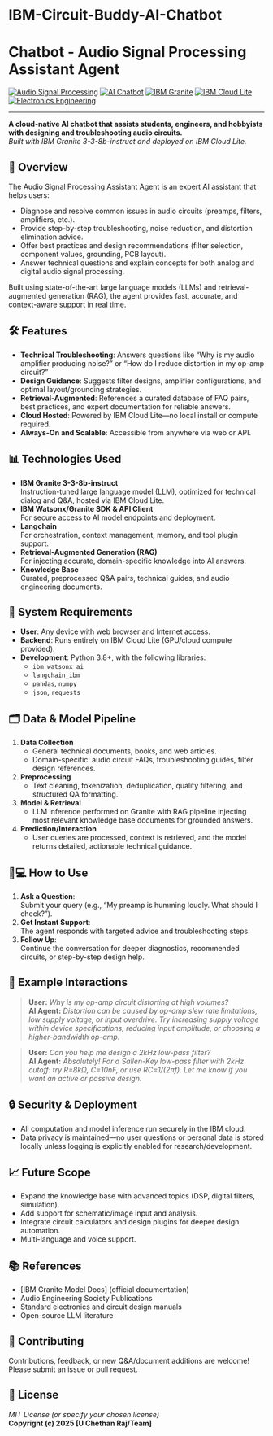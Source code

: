 # IBM-Circuit-Buddy-AI-Chatbot

# Chatbot - Audio Signal Processing Assistant Agent

[![Audio Signal Processing](https://img.shields.io/badge/Tag-Audio%20Signal%20Processing-blue)](https://github.com/topics/audio-signal-processing)
[![AI Chatbot](https://img.shields.io/badge/Tag-AI%20Chatbot-lightgrey)](https://github.com/topics/chatbot)
[![IBM Granite](https://img.shields.io/badge/Tag-IBM%20Granite-green)](https://github.com/topics/ibm-granite)
[![IBM Cloud Lite](https://img.shields.io/badge/Tag-IBM%20Cloud%20Lite-blueviolet)](https://github.com/topics/ibm-cloud)
[![Electronics Engineering](https://img.shields.io/badge/Tag-Electronics%20Engineering-orange)](https://github.com/topics/electronics-engineering)


---

**A cloud-native AI chatbot that assists students, engineers, and hobbyists with designing and troubleshooting audio circuits.**  
_Built with IBM Granite 3-3-8b-instruct and deployed on IBM Cloud Lite._

## 🚀 Overview

The Audio Signal Processing Assistant Agent is an expert AI assistant that helps users:
- Diagnose and resolve common issues in audio circuits (preamps, filters, amplifiers, etc.).
- Provide step-by-step troubleshooting, noise reduction, and distortion elimination advice.
- Offer best practices and design recommendations (filter selection, component values, grounding, PCB layout).
- Answer technical questions and explain concepts for both analog and digital audio signal processing.

Built using state-of-the-art large language models (LLMs) and retrieval-augmented generation (RAG), the agent provides fast, accurate, and context-aware support in real time.

## 🛠️ Features

- **Technical Troubleshooting**: Answers questions like “Why is my audio amplifier producing noise?” or “How do I reduce distortion in my op-amp circuit?”
- **Design Guidance**: Suggests filter designs, amplifier configurations, and optimal layout/grounding strategies.
- **Retrieval-Augmented**: References a curated database of FAQ pairs, best practices, and expert documentation for reliable answers.
- **Cloud Hosted**: Powered by IBM Cloud Lite—no local install or compute required.
- **Always-On and Scalable**: Accessible from anywhere via web or API.

## 📊 Technologies Used

- **IBM Granite 3-3-8b-instruct**  
  Instruction-tuned large language model (LLM), optimized for technical dialog and Q&A, hosted via IBM Cloud Lite.
- **IBM Watsonx/Granite SDK & API Client**  
  For secure access to AI model endpoints and deployment.
- **Langchain**  
  For orchestration, context management, memory, and tool plugin support.
- **Retrieval-Augmented Generation (RAG)**  
  For injecting accurate, domain-specific knowledge into AI answers.
- **Knowledge Base**  
  Curated, preprocessed Q&A pairs, technical guides, and audio engineering documents.

## 🔧 System Requirements

- **User**: Any device with web browser and Internet access.
- **Backend**: Runs entirely on IBM Cloud Lite (GPU/cloud compute provided).
- **Development**: Python 3.8+, with the following libraries:
  - `ibm_watsonx_ai`
  - `langchain_ibm`
  - `pandas`, `numpy`
  - `json`, `requests`

## 🗂️ Data & Model Pipeline

1. **Data Collection**  
   - General technical documents, books, and web articles.
   - Domain-specific: audio circuit FAQs, troubleshooting guides, filter design references.
2. **Preprocessing**  
   - Text cleaning, tokenization, deduplication, quality filtering, and structured QA formatting.
3. **Model & Retrieval**  
   - LLM inference performed on Granite with RAG pipeline injecting most relevant knowledge base documents for grounded answers.
4. **Prediction/Interaction**  
   - User queries are processed, context is retrieved, and the model returns detailed, actionable technical guidance.

## 🧑💻 How to Use

1. **Ask a Question**:  
   Submit your query (e.g., “My preamp is humming loudly. What should I check?”).
2. **Get Instant Support**:  
   The agent responds with targeted advice and troubleshooting steps.
3. **Follow Up**:  
   Continue the conversation for deeper diagnostics, recommended circuits, or step-by-step design help.

## 🚩 Example Interactions

> **User:** _Why is my op-amp circuit distorting at high volumes?_  
> **AI Agent:** _Distortion can be caused by op-amp slew rate limitations, low supply voltage, or input overdrive. Try increasing supply voltage within device specifications, reducing input amplitude, or choosing a higher-bandwidth op-amp._

> **User:** _Can you help me design a 2kHz low-pass filter?_  
> **AI Agent:** _Absolutely! For a Sallen-Key low-pass filter with 2kHz cutoff: try R=8kΩ, C=10nF, or use RC=1/(2πf). Let me know if you want an active or passive design._

## 🔒 Security & Deployment

- All computation and model inference run securely in the IBM cloud.
- Data privacy is maintained—no user questions or personal data is stored locally unless logging is explicitly enabled for research/development.

## 📈 Future Scope

- Expand the knowledge base with advanced topics (DSP, digital filters, simulation).
- Add support for schematic/image input and analysis.
- Integrate circuit calculators and design plugins for deeper design automation.
- Multi-language and voice support.

## 📚 References

- [IBM Granite Model Docs] (official documentation)
- Audio Engineering Society Publications
- Standard electronics and circuit design manuals
- Open-source LLM literature

## 🤝 Contributing

Contributions, feedback, or new Q&A/document additions are welcome! Please submit an issue or pull request.

## 📜 License

_MIT License (or specify your chosen license)_  
**Copyright (c) 2025 [U Chethan Raj/Team]**

